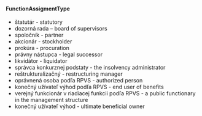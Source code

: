 #### FunctionAssigmentType
- štatutár - statutory
- dozorná rada – board of supervisors
- spoločník - partner
- akcionár - stockholder
- prokúra - procuration
- právny nástupca - legal successor
- likvidátor - liquidator
- správca konkurznej podstaty - the insolvency administrator
- reštrukturalizačný  - restructuring manager
- oprávnená osoba podľa RPVS - authorized person
- konečný užívateľ výhod podľa RPVS - end user of benefits
- verejný funkcionár v riadiacej funkcii podľa RPVS - a public functionary in the management structure
- konečný užívateľ výhod - ultimate beneficial owner